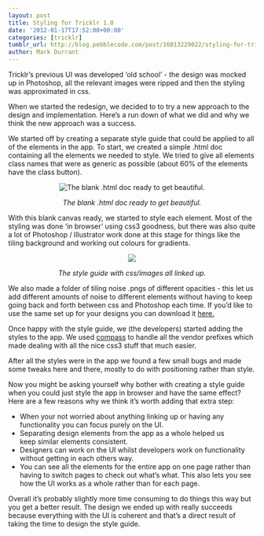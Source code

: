 ```yaml
---
layout: post
title: Styling for Tricklr 1.0
date: '2012-01-17T17:52:00+00:00'
categories: [tricklr]
tumblr_url: http://blog.pebblecode.com/post/16013229022/styling-for-tricklr-1-0
author: Mark Durrant
---
```

<p>Tricklr&rsquo;s previous UI was developed &lsquo;old school&rsquo; - the design was mocked up in Photoshop, all the relevant images were ripped and then the styling was approximated in css.</p>
<p>When we started the redesign, we decided to to try a new approach to the design and implementation. Here’s a run down of what we did and why we think the new approach was a success.</p>
<p>We started off by creating a separate style guide that could be applied to all of the elements in the app. To start, we created a simple .html doc containing all the elements we needed to style. We tried to give all elements class names that were as generic as possible (about 60% of the elements have the class button).</p>
<p align="center"><img align="middle" alt="The blank .html doc ready to get beautiful." src="http://media.tumblr.com/tumblr_lxvy305Pzo1r1hmko.png"/></p>
<p align="center"><em>The blank .html doc ready to get beautiful.</em></p>
<p>With this blank canvas ready, we started to style each element. Most of the styling was done ‘in browser’ using css3 goodness, but there was also quite a lot of Photoshop / Illustrator work done at this stage for things like the tiling background and working out colours for gradients.</p>
<p align="center"><img src="http://media.tumblr.com/tumblr_lxvy3kTBHi1r1hmko.png"/></p>
<p align="center"><em>The style guide with css/images all linked up.</em></p>
<p>We also made a folder of tiling noise .pngs of different opacities - this let us add different amounts of noise to different elements without having to keep going back and forth between css and Photoshop each time. If you’d like to use the same set up for your designs you can download it <a href="http://dl.dropbox.com/u/14876849/noise-pngs.zip" title="noise pngs" target="_blank">here.</a></p>
<p>Once happy with the style guide, we (the developers) started adding the styles to the app. We used <a href="http://compass-style.org/" title="Compass" target="_blank">compass</a> to handle all the vendor prefixes which made dealing with all the nice css3 stuff that much easier.</p>
<p>After all the styles were in the app we found a few small bugs and made some tweaks here and there, mostly to do with positioning rather than style.</p>
<p>Now you might be asking yourself why bother with creating a style guide when you could just style the app in browser and have the same effect? Here are a few reasons why we think it’s worth adding that extra step:</p>
<ul><li>When your not worried about anything linking up or having any functionality you can focus purely on the UI.</li>
<li>Separating design elements from the app as a whole helped us keep similar elements consistent.</li>
<li>Designers can work on the UI whilst developers work on functionality without getting in each others way.</li>
<li>You can see all the elements for the entire app on one page rather than having to switch pages to check out what’s what. This also lets you see how the UI works as a whole rather than for each page.</li>
</ul><p>Overall it’s probably slightly more time consuming to do things this way but you get a better result. The design we ended up with really succeeds because everything with the UI is coherent and that’s a direct result of taking the time to design the style guide.</p>
